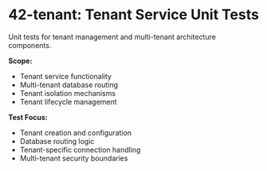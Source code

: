 # 42-tenant: Tenant Service Unit Tests

Unit tests for tenant management and multi-tenant architecture components.

**Scope:**
- Tenant service functionality
- Multi-tenant database routing
- Tenant isolation mechanisms
- Tenant lifecycle management

**Test Focus:**
- Tenant creation and configuration
- Database routing logic
- Tenant-specific connection handling
- Multi-tenant security boundaries